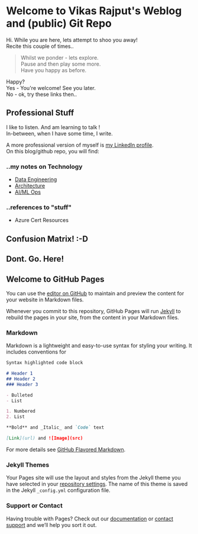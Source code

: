 # Welcome to Vikas Rajput's Weblog and (public) Git Repo 
Hi. While you are here, lets attempt to shoo you away!<br>
Recite this couple of times.. 
> Whilst we ponder - lets explore.<br>
> Pause and then play some more.<br>
> Have you happy as before. 

Happy?<br>
Yes - You're welcome! See you later.<br>
No  - ok, try these links then.. 

## Professional Stuff 
I like to listen. And am learning to talk !<br>
In-between, when I have some time, I write.<br>

A more professional version of myself is [my LinkedIn profile](https://linkedin.com/in/rajputsvikas).<br>
On this blog/github repo, you will find: 

### ..my notes on Technology 
- [Data Engineering](blog\dataengineering)
- [Architecture](blog\architecture)
- [AI/ML Ops](blog\aiml)

### ..references to "stuff"
- Azure Cert Resources 

## Confusion Matrix! :-D 

## Dont. Go. Here! 



## Welcome to GitHub Pages

You can use the [editor on GitHub](https://github.com/Manuel83/sample/edit/master/index.md) to maintain and preview the content for your website in Markdown files.

Whenever you commit to this repository, GitHub Pages will run [Jekyll](https://jekyllrb.com/) to rebuild the pages in your site, from the content in your Markdown files.

### Markdown

Markdown is a lightweight and easy-to-use syntax for styling your writing. It includes conventions for

```markdown
Syntax highlighted code block

# Header 1
## Header 2
### Header 3

- Bulleted
- List

1. Numbered
2. List

**Bold** and _Italic_ and `Code` text

[Link](url) and ![Image](src)
```

For more details see [GitHub Flavored Markdown](https://guides.github.com/features/mastering-markdown/).

### Jekyll Themes

Your Pages site will use the layout and styles from the Jekyll theme you have selected in your [repository settings](https://github.com/Manuel83/sample/settings). The name of this theme is saved in the Jekyll `_config.yml` configuration file.

### Support or Contact

Having trouble with Pages? Check out our [documentation](https://help.github.com/categories/github-pages-basics/) or [contact support](https://github.com/contact) and we’ll help you sort it out.